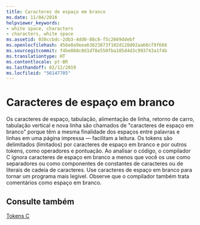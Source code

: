```yaml
---
title: Caracteres de espaço em branco
ms.date: 11/04/2016
helpviewer_keywords:
- white space, characters
- characters, white space
ms.assetid: 030ccbdc-2db3-4dd0-88c8-f5c2669ddebf
ms.openlocfilehash: 456e0a9eea63823873f102d128d02aa60cf9f666
ms.sourcegitcommit: f4be868c0d1d78e550fba105d4d3c993743a1f4b
ms.translationtype: HT
ms.contentlocale: pt-BR
ms.lasthandoff: 02/12/2019
ms.locfileid: "56147705"
---
```

# <a name="white-space-characters"></a>Caracteres de espaço em branco

Os caracteres de espaço, tabulação, alimentação de linha, retorno de carro, tabulação vertical e nova linha são chamados de "caracteres de espaço em branco" porque têm a mesma finalidade dos espaços entre palavras e linhas em uma página impressa — facilitam a leitura. Os tokens são delimitados (limitados) por caracteres de espaço em branco e por outros tokens, como operadores e pontuação. Ao analisar o código, o compilador C ignora caracteres de espaço em branco a menos que você os use como separadores ou como componentes de constantes de caracteres ou de literais de cadeia de caracteres. Use caracteres de espaço em branco para tornar um programa mais legível. Observe que o compilador também trata comentários como espaço em branco.

## <a name="see-also"></a>Consulte também

[Tokens C](../c-language/c-tokens.md)
